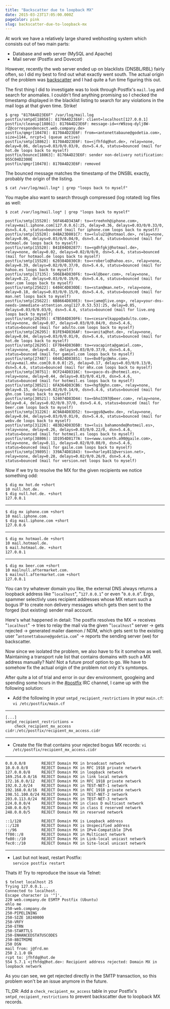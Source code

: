 ```yaml
---
title: "Backscatter due to loopback MX"
date: 2015-03-23T17:05:00.000Z
pageColor: pink
slug: backscatter-due-to-loopback-mx
---
```


At work we have a relatively large shared webhosting system which consists out of two main parts:

* Database and web server (MySQL and Apache)
* Mail server (Postfix and Dovecot)

However, recently the web server ended up on blacklists (DNSBL/RBL) fairly often, so I did my best to find out what exactly went south. The actual origin of the problem was [backscatter](http://en.wikipedia.org/wiki/Backscatter_%28email%29) and I had quite a fun time figuring this out. 

The first thing I did to investigate was to look through Postfix's `mail.log` and search for anomalies. I couldn't find anything promising so I checked the timestamp displayed in the blacklist listing to search for any violations in the mail logs at that given time. Strike!
    
    $ grep "8170A4D23E6F" /var/log/mail.log
    postfix/smtpd[18858]: 8170A4D23E6F: client=localhost[127.0.0.1]
    postfix/cleanup[18861]: 8170A4D23E6F: message-id=<rW9zoq-dylj8W-rZ@correspondencect.web.company.de>
    postfix/qmgr[10478]: 8170A4D23E6F: from=<antonettabaune@godetia.com>, size=1144, nrcpt=1 (queue active)
    postfix/smtp[18862]: 8170A4D23E6F: to=<jfhfdq@hot.de>, relay=none, delay=0.06, delays=0.03/0/0.03/0, dsn=5.4.6, status=bounced (mail for hot.de loops back to myself)
    postfix/bounce[18863]: 8170A4D23E6F: sender non-delivery notification: 955C04D2300E
    postfix/qmgr[10478]: 8170A4D23E6F: removed

The bounced message matches the timestamp of the DNSBL exactly, probably the origin of the listing. 

`$ cat /var/log/mail.log* | grep "loops back to myself"`

You maybe also want to search through compressed (log rotated) log files as well:

`$ zcat /var/log/mail.log* | grep "loops back to myself"`

    postfix/smtp[15520]: 56F464D343AF: to=<treehnh@iphone.com>, relay=mail.iphone.com[127.0.0.6]:25, delay=0.36, delays=0.03/0/0.33/0, dsn=5.4.6, status=bounced (mail for iphone.com loops back to myself)
    postfix/smtp[15520]: 84BA23D801C7: to=<lulu21@hotmaol.de>, relay=none, delay=0.06, delays=0.03/0/0.04/0, dsn=5.4.6, status=bounced (mail for hotmaol.de loops back to myself)
    postfix/smtp[15520]: B41E04D82877: to=<gdhfgkj@hotmaol.de>, relay=none, delay=0.02, delays=0.02/0/0/0, dsn=5.4.6, status=bounced (mail for hotmaol.de loops back to myself)
    postfix/smtp[15520]: 620384D830C0: to=<roberlo@hahoo.es>, relay=none, delay=0.39, delays=0.02/0/0.37/0, dsn=5.4.6, status=bounced (mail for hahoo.es loops back to myself)
    postfix/smtp[17135]: 506EB4D830F6: to=<kl@beer.com>, relay=none, delay=0.22, delays=0.03/0/0.19/0, dsn=5.4.6, status=bounced (mail for beer.com loops back to myself)
    postfix/smtp[25622]: 6404C4D830DE: to=<stan@man.net>, relay=none, delay=0.18, delays=0.03/0/0.15/0, dsn=5.4.6, status=bounced (mail for man.net loops back to myself)
    postfix/smtp[25622]: 6B8664D830E3: to=<jame@live.ong>, relay=your-dns-needs-immediate-attention.ong[127.0.53.53]:25, delay=0.05, delays=0.03/0/0.03/0, dsn=5.4.6, status=bounced (mail for live.ong loops back to myself)
    postfix/smtp[26295]: 47B584D830F6: to=<cesarelkappo@adulto.com>, relay=none, delay=0.07, delays=0.03/0/0.04/0, dsn=5.4.6, status=bounced (mail for adulto.com loops back to myself)
    postfix/smtp[26295]: B1FE94D836AF: to=<anita@hot.de>, relay=none, delay=0.04, delays=0.03/0/0.01/0, dsn=5.4.6, status=bounced (mail for hot.de loops back to myself)
    postfix/smtp[26295]: EF7B44D836B0: to=<vacapinta@gamiel.com>, relay=none, delay=0.41, delays=0.03/0/0.37/0, dsn=5.4.6, status=bounced (mail for gamiel.com loops back to myself)
    postfix/smtp[27487]: 604824D83851: to=<0x0fgc@mhx.com>, relay=mail.mhx.com[0.0.0.0]:25, delay=0.17, delays=0.03/0/0.13/0, dsn=5.4.6, status=bounced (mail for mhx.com loops back to myself)
    postfix/smtp[30751]: 0CF244D8316C: to=<paco-ds-@hotmeil.es>, relay=none, delay=0.44, delays=0.03/0/0.41/0, dsn=5.4.6, status=bounced (mail for hotmeil.es loops back to myself)
    postfix/smtp[30521]: 6FA364D83CB6: to=<hgf@ghn.com>, relay=none, delay=0.15, delays=0.02/0/0.14/0, dsn=5.4.6, status=bounced (mail for ghn.com loops back to myself)
    postfix/smtp[30521]: 524074D83D44: to=<bho3397@beer.com>, relay=none, delay=0.4, delays=0.02/0/0.37/0, dsn=5.4.6, status=bounced (mail for beer.com loops back to myself)
    postfix/smtp[31226]: AC9A84D83D52: to=<ggs6@webv.de>, relay=none, delay=0.04, delays=0.03/0/0.01/0, dsn=5.4.6, status=bounced (mail for webv.de loops back to myself)
    postfix/smtp[31226]: 4B3B24D83D5B: to=<luis_bahamonde@hotmeil.es>, relay=none, delay=0.26, delays=0.03/0/0.22/0, dsn=5.4.6, status=bounced (mail for hotmeil.es loops back to myself)
    postfix/smtp[38806]: 1D1954D8177A: to=<www.suneth.a90@gaile.com>, relay=none, delay=0.11, delays=0.02/0/0.08/0, dsn=5.4.6, status=bounced (mail for gaile.com loops back to myself)
    postfix/smtp[39895]: 339A74D81843: to=<harley811@version.net>, relay=none, delay=0.28, delays=0.02/0/0.26/0, dsn=5.4.6, status=bounced (mail for version.net loops back to myself)

Now if we try to resolve the MX for the given recipients we notice something odd:

    $ dig mx hot.de +short
    10 null.hot.de.
    $ dig null.hot.de. +short 
    127.0.0.1

---

    $ dig mx iphone.com +short
    10 mail.iphone.com.
    $ dig mail.iphone.com +short 
    127.0.0.6

---

    $ dig mx hotmaol.de +short
    10 mail.hotmaol.de.
    $ mail.hotmaol.de. +short 
    127.0.0.1

---

    $ dig mx beer.com +short
    10 mailnull.aftermarket.com.
    $ mailnull.aftermarket.com +short 
    127.0.0.1

You can try whatever domain you like, the external DNS always returns a loopback address like "`localhost`", "`127.0.0.1`" or even "`0.0.0.0`". Ergo, spammer selectivly uses recipient addresses whose MX return such a bogus IP to create non delivery messages which gets then sent to the forged (but existing) sender mail account. 

Here's what happened in detail: The postfix resolves the MX -> receives "`localhost`" -> tries to relay the mail via the given "`localhost`" server -> gets rejected -> generated mailer daemon / NDM, which gets sent to the existing user "`antonettabaune@godetia.com`" -> reports the sending server (we) for backscatter.

Now since we isolated the problem, we also have to fix it somehow as well. Maintaining a transport rule list that contains domains with such a MX address manually? Nah! Not a future proof option to go. We have to somehow fix the actual origin of the problem not only it's symtomps.

After quite a lot of trial and error in our dev environment, googleing and spending some hours in the [#postfix](http://webchat.freenode.net/?channels=%23postfix&uio=d4) IRC channel, I came up with the following solution:

* Add the following in your `smtpd_recipient_restrictions` in your `main.cf`:  
  `vi /etc/postfix/main.cf`  

---
    [...]
    smtpd_recipient_restrictions =
        check_recipient_mx_access cidr:/etc/postfix/recipient_mx_access.cidr
        
---

* Create the file that contains your rejected bogus MX records:
   `vi /etc/postfix/recipient_mx_access.cidr`  

---

    0.0.0.0/8       REJECT Domain MX in broadcast network
    10.0.0.0/8      REJECT Domain MX in RFC 1918 private network
    127.0.0.0/8     REJECT Domain MX in loopback network
    169.254.0.0/16  REJECT Domain MX in link local network
    172.16.0.0/12   REJECT Domain MX in RFC 1918 private network
    192.0.2.0/24    REJECT Domain MX in TEST-NET-1 network
    192.168.0.0/16  REJECT Domain MX in RFC 1918 private network
    198.51.100.0/24 REJECT Domain MX in TEST-NET-2 network
    203.0.113.0/24  REJECT Domain MX in TEST-NET-3 network
    224.0.0.0/4     REJECT Domain MX in class D multicast network
    240.0.0.0/5     REJECT Domain MX in class E reserved network
    248.0.0.0/5     REJECT Domain MX in reserved network

    ::1/128         REJECT Domain MX is Loopback address
    ::/128          REJECT Domain MX is Unspecified address
    ::/96           REJECT Domain MX in IPv4-Compatible IPv6
    ff00::/8        REJECT Domain MX in Multicast network
    fe80::/10       REJECT Domain MX in Link-local unicast network
    fec0::/10       REJECT Domain MX in Site-local unicast network

---

* Last but not least, restart Postfix:  
  `service postfix restart`

Thats it! Try to reproduce the issue via Telnet:

    $ telnet localhost 25
    Trying 127.0.0.1...
    Connected to localhost.
    Escape character is '^]'.
    220 web.company.de ESMTP Postfix (Ubuntu)
    ehlo me
    250-web.company.de
    250-PIPELINING
    250-SIZE 10240000
    250-VRFY
    250-ETRN
    250-STARTTLS
    250-ENHANCEDSTATUSCODES
    250-8BITMIME
    250 DSN
    mail from: j@frd.mn
    250 2.1.0 Ok
    rcpt to: jfhfdq@hot.de
    554 5.7.1 <jfhfdq@hot.de>: Recipient address rejected: Domain MX in loopback network

As you can see, we get rejected directly in the SMTP transaction, so this problem won't be an issue anymore in the future.

TL;DR: Add a `check_recipient_mx_access` table in your Postfix's `smtpd_recipient_restrictions` to prevent backscatter due to loopback MX records.
